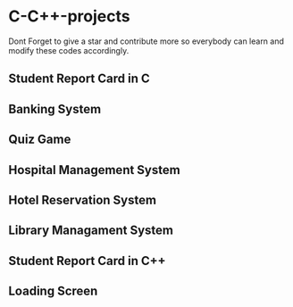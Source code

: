 # C-C++-projects

Dont Forget to give a star and contribute more so everybody can learn and modify these codes accordingly.


## Student Report Card in C

## Banking System

## Quiz Game

## Hospital Management System

## Hotel Reservation System

## Library Managament System

## Student Report Card in C++

## Loading Screen
